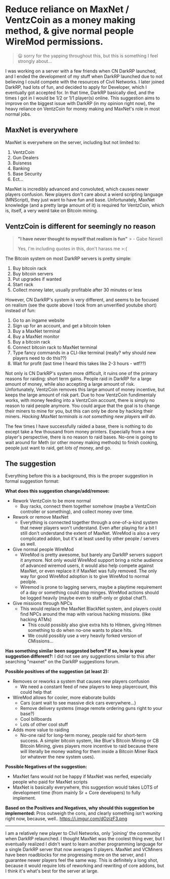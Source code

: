 # Reduce reliance on MaxNet / VentzCoin as a money making method, & give normal people WireMod permissions.

> 😦 sorry for the yapping throughout this, but this is something I feel strongly about...

I was working on a server with a few friends when CN DarkRP launched, and I ended the development of my stuff when DarkRP launched due to not believing I could compete with the resources of Civil Networks. I later joined DarkRP, had lots of fun, and decided to apply for Developer, which I eventually got accepted for. In that time, DarkRP basically died, and the times I got in I would be 1/2 or 1/1 player(s) online. This suggestion aims to improve on the biggest issue with DarkRP (in my opinion right now), the heavy reliance on VentzCoin for money making and MaxNet's role in most normal jobs.

## MaxNet is everywhere

MaxNet is everywhere on the server, including but not limited to:

1. VentzCoin
2. Gun Dealers
3. Buisness
4. Banking
5. Base Security
6. Ect...

MaxNet is incredibly advanced and convoluted, which causes newer players confusion. New players don't care about a wierd scripting language (MNScript), they just want to have fun and base. Unfortunately, MaxNet knowledge (and a pretty large amount of it) is required for VentzCoin, which is, itself, a very weird take on Bitcoin mining.

## VentzCoin is different for seemingly no reason

> **"I have never thought to myself that realism is fun"** > \- Gabe Newell
>
> Yes, I'm including quotes in this, don't harass me >:(

The Bitcoin system on most DarkRP servers is pretty simple:

1. Buy bitcoin rack
2. Buy bitcoin servers
3. Put upgrades if wanted
4. Start rack
5. Collect money later, usually profitable after 30 minutes or less

However, CN DarkRP's system is very different, and seems to be focused on realism (see the quote above I took from an unverified youtube short) instead of fun:

1. Go to an ingame website
1. Sign up for an account, and get a bitcoin token
1. Buy a MaxNet terminal
1. Buy a MaxNet monitor
1. Buy a bitcoin rack
1. Connect bitcoin rack to MaxNet terminal
1. Type fancy commands in a CLI-like terminal (really? why should new players need to do this??)
1. Wait for profit (last time I heard this takes like 2-3 hours - wtf??)

Not only is CN DarkRP's system more difficult, it ruins one of the primary reasons for raiding: short term gains. People raid in DarkRP for a large amount of money, while also accepting a large amount of risk. Unfortunately, VentzCoin removes this large amount of money incentive, but keeps the large amount of risk part. Due to how VentzCoin fundimentaly works, with money feeding into a VentzCoin account, there is simply no reason to raid people anymore. You could argue that the goal is to change their miners to mine for you, but this can only be done by hacking their miners. _Hacking MaxNet terminals is not something new players will do._

The few times I have successfully raided a base, there is nothing to do except take a few thousand from money printers. Especially from a new player's perspective, there is no reason to raid bases. No-one is going to wait around for Meth (or other money making methods) to finish cooking, people just want to raid, get _lots of_ money, and go.

## The suggestion

Everything before this is a background, this is the proper suggestion in formal suggestion format:

**What does this suggestion change/add/remove:**

- Rework VentzCoin to be more normal
  - Buy racks, connect them together somehow (maybe a VentzCoin controller or something), and collect money over time.
- Rework or remove MaxNet
  - Everything is connected together through a one-of-a-kind system that newer players won't understand. Even after playing for a bit I still don't understand the extent of MaxNet. WireMod is also a very complicated addon, but it's at least used by other people / servers as well.
- Give normal people WireMod
  - WireMod is pretty awesome, but barely any DarkRP servers support it anymore. Not only would WireMod support bring a niche audience of advanced wiremod users, it would also help compete against MaxNet, or even replace it if MaxNet was fully removed. The only way for good WireMod adoption is to give WireMod to normal peolple.
  - Wiremod is prone to lagging servers, maybe a playtime requirement of a day or something could stop minges. WireMod actions should be logged heavily (maybe even to staff-only or global chat?).
- Give missions through NPCs
  - This would replace the MaxNet BlackNet system, and players could find NPCs around the map with various hacking missions. (like hacking ATMs)
    - This could possibly also give extra hits to Hitmen, giving Hitmen something to do when no-one wants to place hits.
    - We could possibly use a very heavily forked version of CMissions...

**Has something similar been suggested before? If so, how is your suggestion different?:**
I did not see any suggestions similar to this after searching "maxnet" on the DarkRP suggestions forum.

**Possible positives of the suggestion (at least 2):**

- Removes or reworks a system that causes new players confusion
  - We need a constant feed of new players to keep playercount, this could help that
- WireMod allows for cooler, more elaborate builds
  - Cars (cant wait to see massive dick cars everywhere...)
  - Remove delivery systems (image remote ordering guns right to your base?)
  - Cool billboards
  - Lots of other cool stuff
- Adds more value to raiding
  - No-one raid for long-term money, people raid for short-term success. A simpler bitcoin system, like Blue's Bitcoin Mining or CB Bitcoin Mining, gives players more incentive to raid because there will literally be money waiting for them inside a Bitcoin Miner Rack (or whatever the new system uses).

**Possible Negatives of the suggestion:**

- MaxNet fans would not be happy if MaxNet was nerfed, especially people who paid for MaxNet scripts
- MaxNet is basically everywhere, this suggestion would takes LOTS of development time (from mainly Sr + Core developers) to fully implement.

**Based on the Positives and Negatives, why should this suggestion be implemented:**
Pros outweigh the cons, and clearly something isn't working right now, because, well.. <https://i.imgur.com/dOzjzF3.png>

---

I am a relatively new player to CIvil Networks, only 'joining' the community when DarkRP relaunched. I thought MaxNet was the coolest thing ever, but I eventually realized I didn't want to learn another programming language for a single DarkRP server that now averages 0 players. MaxNet and VCMiners have been roadblocks for me progressing more on the server, and I guarantee newer players feel the same way. This is definitely a long shot, because it would require lots of reworking and rewriting of core addons, but I think it's what's best for the server at large.
